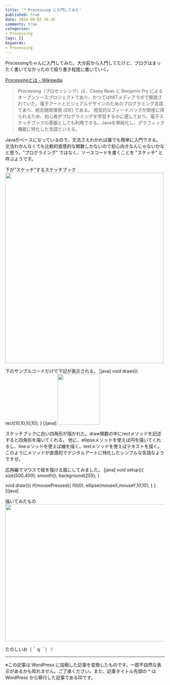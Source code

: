 ```yaml
---
title: '* Processing に入門してみた'
published: true
date: 2010-09-03 16:16
comments: true
categories:
- Processing
tags: []
keywords:
- Processing
---
```

Processingちゃんに入門してみた。大分前から入門してたけど、ブログはまったく書いてなかったので殴り書き程度に書いていく。

[Processingとは - Wikipedia](http://ja.wikipedia.org/wiki/Processing "Processingとは - Wikipedia")
<blockquote>
Processing（プロセッシング）は、Casey Reas と Benjamin Fry によるオープンソースプロジェクトであり、かつてはMITメディアラボで開発されていた。電子アートとビジュアルデザインのためのプログラミング言語であり、統合開発環境 (IDE) である。 視覚的なフィードバックが即座に得られるため、初心者がプログラミングを学習するのに適しており、電子スケッチブックの基盤としても利用できる。Javaを単純化し、グラフィック機能に特化した言語といえる。
</blockquote>

Javaがベースになっているので、文法さえわかれば誰でも簡単に入門できる。文法わかんなくても比較的直感的な関数しかないので初心向きなんじゃないかなと思う。"プログラミング" ではなく、ソースコードを書くことを "スケッチ" と呼ぶようです。

下が"スケッチ"するスケッチブック
<a href="http://hiropo.co.uk/wp-content/uploads/2010/09/s11.gif"><img src="http://hiropo.co.uk/wp-content/uploads/2010/09/s11.gif" alt="" title="s1" width="500" height="600" class="alignnone size-full wp-image-525" /></a>

下のサンプルコードだけで下記が表示される。
[java]
void draw(){
  rect(10,10,10,10);
}
[/java]
<a href="http://hiropo.co.uk/wp-content/uploads/2010/09/s2.gif"><img src="http://hiropo.co.uk/wp-content/uploads/2010/09/s2.gif" alt="" title="s2" width="134" height="160" class="alignnone size-full wp-image-528" /></a>

スケッチブックに白い四角形が描かれた。draw関数の中にrectメソッドを記述すると四角形を描いてくれる。
他に、ellipseメソッドを使えば円を描いてくれるし、lineメソッドを使えば線を描く。textメソッドを使えばテキストを描く。
このようにメソッドが直感的でデジタルアートに特化したシンプルな言語なようですぜ。

応用編でマウスで絵を描ける風にしてみました。
[java]
void setup(){
  size(500,400);
  smooth();
  background(255);
}

void draw(){
  if(mousePressed){
    fill(0);
    ellipse(mouseX,mouseY,10,10);
  }
}
[/java]

描いてみたもの
<a href="http://hiropo.co.uk/wp-content/uploads/2010/09/s3.gif"><img src="http://hiropo.co.uk/wp-content/uploads/2010/09/s3.gif" alt="" title="s3" width="506" height="432" class="alignnone size-full wp-image-530" /></a>

たのしいお（＾ｑ＾）！

---
※この記事は WordPress に投稿した記事を変換したものです。一部不自然な表示があるかも知れません。ご了承ください。また、記事タイトル先頭の * は WordPress から移行した記事である印です。
